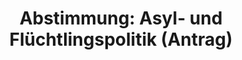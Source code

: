 ---
abstimmung:
  abstimmung: 1
  bundestagssitzung: 101
  datum: 28. April 2023
  legislaturperiode: 20
categories:
- Todo
data:
- title: Abstimmungsergebnis 20230428_1.pdf
  url: /res/2025-btw/abstimmungsergebnisse/20230428_1.pdf
- title: Abstimmungsergebnis 20230428_1_xls.xlsx
  url: /res/2025-btw/abstimmungsergebnisse/20230428_1_xls.xlsx
- title: Abstimmungsergebnis 20230428_1_xls.csv
  url: /res/2025-btw/abstimmungsergebnisse_csv/20230428_1_xls.csv
documents:
- local: /res/2025-btw/drucksachen/2006540.pdf
  summary: '### Antrag der CDU/CSU-Fraktion: Humanität und Ordnung in der Asyl- und
    Flüchtlingspolitik


    Der Antrag der CDU/CSU-Fraktion fordert eine Stärkung der Kommunen in der Migrationspolitik
    und die Umsetzung von Forderungen aus einem Kommunalgipfel.  Kernpunkte sind die
    Entlastung der Kommunen durch Reduktion der irregulären Migration, verbesserte
    Unterstützung durch den Bund und eine schnellere Bearbeitung von Asylanträgen.



    **Kernpunkte und Ziele:**


    * Migrationspolitik zur Chefsache machen

    * Irreguläre Migration reduzieren

    * Kommunen finanziell und personell unterstützen

    * Asylverfahren beschleunigen

    * Rückführung abgelehnter Asylbewerber verbessern'
  title: Drucksache 20/6540
  url: https://dserver.bundestag.de/btd/20/065/2006540.pdf
ergebnis:
  AfD:
    enthaltung: 63
    gesamt: 78
    ja: 0
    nein: 0
    nichtabgegeben: 15
    ungueltig: 0
  Bündnis 90/Die Grünen:
    enthaltung: 0
    gesamt: 118
    ja: 0
    nein: 111
    nichtabgegeben: 7
    ungueltig: 0
  CDU/CSU:
    enthaltung: 0
    gesamt: 197
    ja: 169
    nein: 0
    nichtabgegeben: 28
    ungueltig: 0
  Die Linke:
    enthaltung: 0
    gesamt: 39
    ja: 0
    nein: 34
    nichtabgegeben: 5
    ungueltig: 0
  FDP:
    enthaltung: 0
    gesamt: 92
    ja: 0
    nein: 78
    nichtabgegeben: 14
    ungueltig: 0
  Fraktionslos:
    enthaltung: 3
    gesamt: 6
    ja: 0
    nein: 1
    nichtabgegeben: 2
    ungueltig: 0
  SPD:
    enthaltung: 0
    gesamt: 205
    ja: 0
    nein: 186
    nichtabgegeben: 19
    ungueltig: 0
layout: abstimmung
links:
- title: Link zu bundestag.de
  url: https://www.bundestag.de/parlament/plenum/abstimmung/abstimmung?id=845
preview: 'Deutscher Bundestag


  101. Sitzung des Deutschen Bundestages

  am Freitag, 28. April 2023


  Endgültiges Ergebnis der Namentlichen Abstimmung Nr. 1


  Antrag der Fraktion der CDU/CSU

  Für Humanität und Ordnung in der Asyl- und Flüchtlingspolitk - Kommunen in der

  Migrationspolitik unterstützen, Forderungen aus dem Kommunalgipfel umsetzen

  Drs. 20/6540'
tags:
- Todo
title: 'Abstimmung: Asyl- und Flüchtlingspolitik (Antrag)'
---